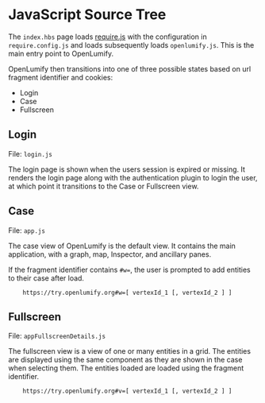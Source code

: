 
# JavaScript Source Tree

The `index.hbs` page loads [require.js](http://requirejs.org) with the configuration in `require.config.js` and loads subsequently loads `openlumify.js`. This is the main entry point to OpenLumify.

OpenLumify then transitions into one of three possible states based on url fragment identifier and cookies:

* Login
* Case
* Fullscreen

## Login

File: `login.js`

The login page is shown when the users session is expired or missing. It renders the login page along with the authentication plugin to login the user, at which point it transitions to the Case or Fullscreen view.


## Case

File: `app.js`

The case view of OpenLumify is the default view. It contains the main application, with a graph, map, Inspector, and ancillary panes.

If the fragment identifier contains `#w=`, the user is prompted to add entities to their case after load.

        https://try.openlumify.org#w=[ vertexId_1 [, vertexId_2 ] ]

## Fullscreen

File: `appFullscreenDetails.js`

The fullscreen view is a view of one or many entities in a grid. The entities are displayed using the same component as they are shown in the case when selecting them. The entities loaded are loaded using the fragment identifier.

        https://try.openlumify.org#v=[ vertexId_1 [, vertexId_2 ] ]

